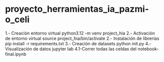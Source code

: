 # proyecto_herramientas_ia_pazmi-o_celi

1.- Creación entorno virtual
    python3.12  -m venv project_hia
2.- Activación de entorno virtual
    source project_hia/bin/activate
2.- Instalación de librerías
    pip install -r requirements.txt
3.- Creación de datasets
    python init.py
4.- Visualización de datos
    jupyter lab
4.1-Correr todas las celdas del notebook-final.ipynb
